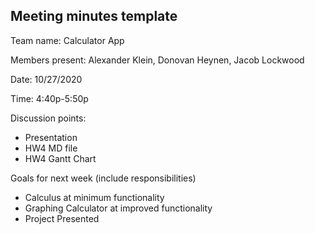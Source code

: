 ## Meeting minutes template

Team name: Calculator App

Members present: Alexander Klein, Donovan Heynen, Jacob Lockwood

Date: 10/27/2020

Time: 4:40p-5:50p

Discussion points: 

* Presentation
* HW4 MD file
* HW4 Gantt Chart

Goals for next week (include responsibilities)

* Calculus at minimum functionality
* Graphing Calculator at improved functionality
* Project Presented
